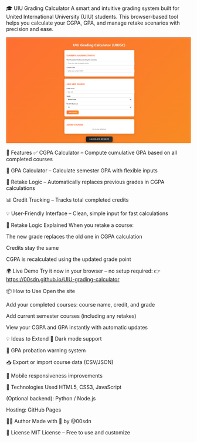 🎓 UIU Grading Calculator
A smart and intuitive grading system built for United International University (UIU) students. This browser-based tool helps you calculate your CGPA, GPA, and manage retake scenarios with precision and ease.

![screenshot](UIUGC.png)

🚀 Features
✅ CGPA Calculator – Compute cumulative GPA based on all completed courses

📘 GPA Calculator – Calculate semester GPA with flexible inputs

🔁 Retake Logic – Automatically replaces previous grades in CGPA calculations

📊 Credit Tracking – Tracks total completed credits

💡 User-Friendly Interface – Clean, simple input for fast calculations

🧠 Retake Logic Explained
When you retake a course:

The new grade replaces the old one in CGPA calculation

Credits stay the same

CGPA is recalculated using the updated grade point

🌍 Live Demo
Try it now in your browser – no setup required:
👉 https://00sdn.github.io/UIU-grading-calculator

📦 How to Use
Open the site

Add your completed courses: course name, credit, and grade

Add current semester courses (including any retakes)

View your CGPA and GPA instantly with automatic updates

💡 Ideas to Extend
🌙 Dark mode support

🔔 GPA probation warning system

📥 Export or import course data (CSV/JSON)

📱 Mobile responsiveness improvements

📁 Technologies Used
HTML5, CSS3, JavaScript

(Optional backend): Python / Node.js

Hosting: GitHub Pages

🧑‍💻 Author
Made with 💙 by @00sdn

📜 License
MIT License – Free to use and customize
